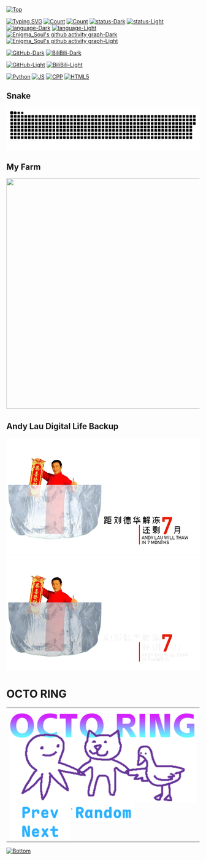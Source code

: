 [![Top](https://capsule-render.vercel.app/api?type=waving&color=timeGradient&height=300&&section=header&text=HI%20THERE&fontSize=90&fontAlign=50&fontAlignY=30&desc=I'm%20Enigma_Soul&descAlign=50&descSize=30&descAlignY=60&animation=twinkling)](https://github.com/Enigma-Soul)


[![Typing SVG](https://readme-typing-svg.demolab.com?font=Fira+Code&size=115&duration=1500&pause=1000&color=1E8AF7&center=true&vCenter=true&width=1000&height=300&lines=Open+Source;%E5%BC%80+%E6%BA%90;%D0%9E%D0%9F%D0%9E;%D9%85%D8%B5%D8%AF%D8%B1+%D9%85%D9%81%D8%AA%D9%88%D8%AD;C%C3%B3digo+Abierto)](https://github.com/Enigma-Soul)
[![Count](https://count.getloli.com/@:Enigma_Soul-Github?name=%3AEnigma_Soul-Github&theme=minecraft&padding=7&offset=0&align=center&scale=1&pixelated=1&darkmode=1)](https://github.com/Enigma-Soul#gh-dark-mode-only)
[![Count](https://count.getloli.com/@:Enigma_Soul-Github?name=%3AEnigma_Soul-Github&theme=minecraft&padding=7&offset=0&align=center&scale=1&pixelated=1&darkmode=0)](https://github.com/Enigma-Soul#gh-light-mode-only)
[![status-Dark](https://github-readme-stats.vercel.app/api?username=Enigma-Soul&show_icons=true&theme=highcontrast)](https://github.com/Enigma-Soul#gh-dark-mode-only)
[![status-Light](https://github-readme-stats.vercel.app/api?username=Enigma-Soul&show_icons=true&theme=)](https://github.com/Enigma-Soul#gh-light-mode-only)
[![language-Dark](https://github-readme-stats.vercel.app/api/top-langs/?username=Enigma-Soul&theme=highcontrast&layout=compact)](https://github.com/Enigma-Soul#gh-dark-mode-only)
[![language-Light](https://github-readme-stats.vercel.app/api/top-langs/?username=Enigma-Soul&theme=&layout=compact)](https://github.com/Enigma-Soul#gh-light-mode-only)
[![Enigma_Soul's github activity graph-Dark](https://github-readme-activity-graph.vercel.app/graph?username=Enigma-Soul&theme=high-contrast)](https://github.com/Enigma-Soul#gh-dark-mode-only)
[![Enigma_Soul's github activity graph-Light](https://github-readme-activity-graph.vercel.app/graph?username=Enigma-Soul&theme=github-compact&line=000000&point=000000)](https://github.com/Enigma-Soul#gh-light-mode-only)


[![GitHub-Dark](https://stats.justsong.cn/api/github?username=Enigma-Soul&theme=highcontrast)](https://github.com/Enigma-Soul#gh-dark-mode-only)
[![BiliBili-Dark](https://stats.justsong.cn/api/bilibili/?id=3493258967648353&theme=highcontrast)](https://space.bilibili.com/#gh-dark-mode-only)

[![GitHub-Light](https://stats.justsong.cn/api/github?username=Enigma-Soul&theme=light)](https://github.com/Enigma-Soul#gh-light-mode-only)
[![BiliBili-Light](https://stats.justsong.cn/api/bilibili/?id=3493258967648353&theme=light)](https://space.bilibili.com/#gh-light-mode-only)


[//]: # (More Future)

[//]: # (Language:)
[![Python](https://img.shields.io/badge/%20-_Python-%233776AB?logo=python&logoColor=%23FFFFFF)](https://github.com/Enigma-Soul)
[![JS](https://img.shields.io/badge/%20-_Javascript-%23F7DF1E?logo=javascript&logoColor=%23FFFFFF)](https://github.com/Enigma-Soul)
[![CPP](https://img.shields.io/badge/%20-_C%2B%2B-%2300599C?logo=cplusplus&logoColor=%23FFFFFF)](https://github.com/Enigma-Soul)
[![HTML5](https://img.shields.io/badge/%20-_HTML-%23E34F26?logo=html5&logoColor=%23FFFFFF)](https://github.com/Enigma-Soul)







## Snake

<picture>
  <source media="(prefers-color-scheme: dark)" srcset="https://raw.githubusercontent.com/Enigma-Soul/Enigma-Soul/output/github-snake-dark.svg" />
  <source media="(prefers-color-scheme: light)" srcset="https://raw.githubusercontent.com/Enigma-Soul/Enigma-Soul/output/github-snake.svg" />
  <img alt="github-snake" src="https://raw.githubusercontent.com/Enigma-Soul/Enigma-Soul/output/github-snake.svg" />
</picture>

## My Farm

<a href="https://github.com/Enigma-Soul/Enigma-Soul">
<img
  src="https://render.gitanimals.org/farms/Enigma-Soul"
  width="1000"
  height="600"
/>
</a>

## Andy Lau Digital Life Backup

[![light](https://raw.githubusercontent.com/Enigma-Soul/andy-thawing/output/light.png)](https://github.com/Enigma-Soul#gh-light-mode-only)
[![dark](https://raw.githubusercontent.com/Enigma-Soul/andy-thawing/output/dark.png)](https://github.com/Enigma-Soul#gh-dark-mode-only)


# OCTO RING

<table>
    <tbody>
    <tr>
        <td>
            <a href="https://octo-ring.com/">
                <img src="https://raw.githubusercontent.com/Enigma-Soul/Enigma-Soul/main/octo/top.png" width="100%" 
                     alt="Octo Ring" align="top">
            </a>
            <br>
            <a href="https://octo-ring.com/p/Enigma-Soul/prev">
                <img src="https://raw.githubusercontent.com/Enigma-Soul/Enigma-Soul/main/octo/prev.png" width="33%" alt="previous"
                align="top" title="previous profile">
            </a>
            <a href="https://octo-ring.com/p/Enigma-Soul/random">
                <img src="https://raw.githubusercontent.com/Enigma-Soul/Enigma-Soul/main/octo/ram.png" width="33%" alt="random"
                align="top" title="random profile">
            </a>
            <a href="https://octo-ring.com/p/Enigma-Soul/next">
                <img src="https://raw.githubusercontent.com/Enigma-Soul/Enigma-Soul/main/octo/next.png" width="33%" alt="next"
                align="top" title="next profile">
            </a>
            <br>
        </td>
    </tr>
    </tbody>
</table>


[![Bottom](https://capsule-render.vercel.app/api?type=waving&color=timeGradient&height=300&&section=footer&text=GOOD-BYE&fontSize=90&fontAlign=50&fontAlignY=30&desc=Hope%20your%20program%20is%20bug-free&descAlign=50&descSize=30&descAlignY=60&animation=twinkling)](https://github.com/Enigma-Soul)
